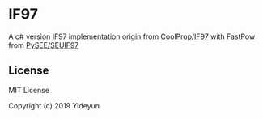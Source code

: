 # IF97
A c# version IF97 implementation origin from [CoolProp/IF97](https://github.com/CoolProp/IF97) with FastPow from [PySEE/SEUIF97](https://github.com/PySEE/SEUIF97)

## License
MIT License

Copyright (c) 2019 Yideyun
